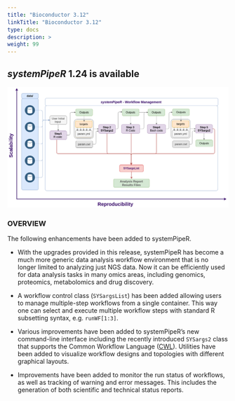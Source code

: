 ```yaml
---
title: "Bioconductor 3.12"
linkTitle: "Bioconductor 3.12"
type: docs
description: >
weight: 99
---
```


## *systemPipeR* 1.24 is available

![image](SYS_WF.png) 

### OVERVIEW

The following enhancements have been added to systemPipeR.

- With the upgrades provided in this release, systemPipeR has become a much more generic data analysis workflow environment that is no longer limited to analyzing just NGS data. Now it can be efficiently used for data analysis tasks in many omics areas, including genomics, proteomics, metabolomics and drug discovery.

- A workflow control class (`SYSargsList`) has been added allowing users to manage multiple-step workflows from a single container. This way one can select and execute multiple workflow steps with standard R subsetting syntax, e.g. `runWF[1:3]`.

- Various improvements have been added to systemPipeR’s new  command-line interface including the recently introduced `SYSargs2` class that supports the Common Workflow Language ([CWL](https://www.commonwl.org/)). Utilities have been added to visualize workflow designs and topologies with different graphical layouts.

- Improvements have been added to monitor the run status of workflows, as well as tracking of warning and error messages. This includes the generation of both scientific and technical status reports.
<br> <br/>

<script src="https://gist.github.com/dcassol/175fc73f52e62647c45697dbebc81ece.js"></script>
